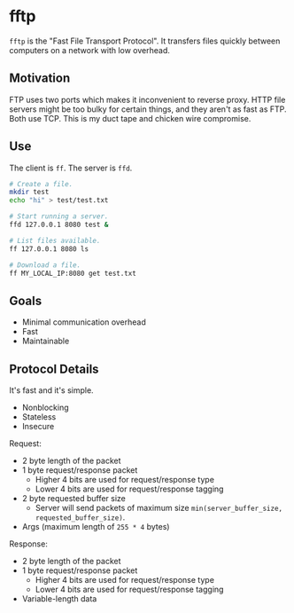 # fftp

`fftp` is the "Fast File Transport Protocol". It transfers files quickly between
computers on a network with low overhead.

## Motivation

FTP uses two ports which makes it inconvenient to reverse proxy. HTTP file servers
might be too bulky for certain things, and they aren't as fast as FTP. Both use TCP.
This is my duct tape and chicken wire compromise.

## Use

The client is `ff`. The server is `ffd`.

```sh
# Create a file.
mkdir test
echo "hi" > test/test.txt

# Start running a server.
ffd 127.0.0.1 8080 test &

# List files available.
ff 127.0.0.1 8080 ls

# Download a file.
ff MY_LOCAL_IP:8080 get test.txt
```

## Goals
* Minimal communication overhead
* Fast
* Maintainable

## Protocol Details

It's fast and it's simple.

* Nonblocking
* Stateless
* Insecure

Request:
* 2 byte length of the packet
* 1 byte request/response packet
  * Higher 4 bits are used for request/response type
  * Lower 4 bits are used for request/response tagging
* 2 byte requested buffer size
  * Server will send packets of maximum size `min(server_buffer_size, requested_buffer_size)`.
* Args (maximum length of `255 * 4` bytes)

Response:
* 2 byte length of the packet
* 1 byte request/response packet
  * Higher 4 bits are used for request/response type
  * Lower 4 bits are used for request/response tagging
* Variable-length data
